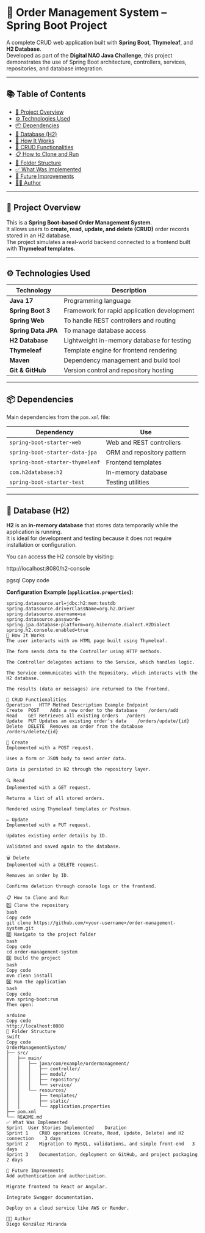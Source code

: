 # 🧾 Order Management System – Spring Boot Project

A complete CRUD web application built with **Spring Boot**, **Thymeleaf**, and **H2 Database**.  
Developed as part of the **Digital NAO Java Challenge**, this project demonstrates the use of Spring Boot architecture, controllers, services, repositories, and database integration.

---

## 📚 Table of Contents
- [🚀 Project Overview](#-project-overview)
- [⚙️ Technologies Used](#️-technologies-used)
- [📦 Dependencies](#-dependencies)
- [💾 Database (H2)](#-database-h2)
- [🧠 How It Works](#-how-it-works)
- [🧩 CRUD Functionalities](#-crud-functionalities)
- [📋 How to Clone and Run](#-how-to-clone-and-run)
- [📁 Folder Structure](#-folder-structure)
- [✅ What Was Implemented](#-what-was-implemented)
- [🧱 Future Improvements](#-future-improvements)
- [👨‍💻 Author](#-author)

---

## 🚀 Project Overview

This is a **Spring Boot-based Order Management System**.  
It allows users to **create, read, update, and delete (CRUD)** order records stored in an H2 database.  
The project simulates a real-world backend connected to a frontend built with **Thymeleaf templates**.

---

## ⚙️ Technologies Used

| Technology | Description |
|-------------|-------------|
| **Java 17** | Programming language |
| **Spring Boot 3** | Framework for rapid application development |
| **Spring Web** | To handle REST controllers and routing |
| **Spring Data JPA** | To manage database access |
| **H2 Database** | Lightweight in-memory database for testing |
| **Thymeleaf** | Template engine for frontend rendering |
| **Maven** | Dependency management and build tool |
| **Git & GitHub** | Version control and repository hosting |

---

## 📦 Dependencies

Main dependencies from the `pom.xml` file:

| Dependency | Use |
|-------------|-----|
| `spring-boot-starter-web` | Web and REST controllers |
| `spring-boot-starter-data-jpa` | ORM and repository pattern |
| `spring-boot-starter-thymeleaf` | Frontend templates |
| `com.h2database:h2` | In-memory database |
| `spring-boot-starter-test` | Testing utilities |

---

## 💾 Database (H2)

**H2** is an **in-memory database** that stores data temporarily while the application is running.  
It is ideal for development and testing because it does not require installation or configuration.

You can access the H2 console by visiting:

http://localhost:8080/h2-console

pgsql
Copy code

**Configuration Example (`application.properties`):**

```properties
spring.datasource.url=jdbc:h2:mem:testdb
spring.datasource.driverClassName=org.h2.Driver
spring.datasource.username=sa
spring.datasource.password=
spring.jpa.database-platform=org.hibernate.dialect.H2Dialect
spring.h2.console.enabled=true
🧠 How It Works
The user interacts with an HTML page built using Thymeleaf.

The form sends data to the Controller using HTTP methods.

The Controller delegates actions to the Service, which handles logic.

The Service communicates with the Repository, which interacts with the H2 database.

The results (data or messages) are returned to the frontend.

🧩 CRUD Functionalities
Operation	HTTP Method	Description	Example Endpoint
Create	POST	Adds a new order to the database	/orders/add
Read	GET	Retrieves all existing orders	/orders
Update	PUT	Updates an existing order’s data	/orders/update/{id}
Delete	DELETE	Removes an order from the database	/orders/delete/{id}

🧱 Create
Implemented with a POST request.

Uses a form or JSON body to send order data.

Data is persisted in H2 through the repository layer.

🔍 Read
Implemented with a GET request.

Returns a list of all stored orders.

Rendered using Thymeleaf templates or Postman.

✏️ Update
Implemented with a PUT request.

Updates existing order details by ID.

Validated and saved again to the database.

🗑️ Delete
Implemented with a DELETE request.

Removes an order by ID.

Confirms deletion through console logs or the frontend.

📋 How to Clone and Run
1️⃣ Clone the repository
bash
Copy code
git clone https://github.com/<your-username>/order-management-system.git
2️⃣ Navigate to the project folder
bash
Copy code
cd order-management-system
3️⃣ Build the project
bash
Copy code
mvn clean install
4️⃣ Run the application
bash
Copy code
mvn spring-boot:run
Then open:

arduino
Copy code
http://localhost:8080
📁 Folder Structure
swift
Copy code
OrderManagementSystem/
├── src/
│   ├── main/
│   │   ├── java/com/example/ordermanagement/
│   │   │   ├── controller/
│   │   │   ├── model/
│   │   │   ├── repository/
│   │   │   └── service/
│   │   └── resources/
│   │       ├── templates/
│   │       ├── static/
│   │       └── application.properties
├── pom.xml
└── README.md
✅ What Was Implemented
Sprint	User Stories Implemented	Duration
Sprint 1	CRUD operations (Create, Read, Update, Delete) and H2 connection	3 days
Sprint 2	Migration to MySQL, validations, and simple front-end	3 days
Sprint 3	Documentation, deployment on GitHub, and project packaging	2 days

🧱 Future Improvements
Add authentication and authorization.

Migrate frontend to React or Angular.

Integrate Swagger documentation.

Deploy on a cloud service like AWS or Render.

👨‍💻 Author
Diego González Miranda